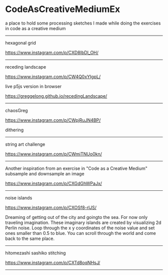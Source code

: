 # CodeAsCreativeMediumEx
a place to hold some processing sketches I made while doing the exercises in code as a creative medium

-----
hexagonal grid
 
https://www.instagram.com/p/CXD8IbDl_OH/


----

receding landscape

https://www.instagram.com/p/CW4Q0xYIgpL/

live p5js version in browser

https://greggelong.github.io/recedingLandscape/


--------

chaosGreg

https://www.instagram.com/p/CWpjRuJN4BP/

dithering  

----------

string art challenge

https://www.instagram.com/p/CWmiTNUo0kn/

------------
Another inspiration from an exercise in "Code as a Creative Medium" subsample and downsample an image 

https://www.instagram.com/p/CXGdGhWPaJx/

-----
noise islands

https://www.instagram.com/p/CXOSf8-rlJS/

Dreaming of getting out of the city and goingto the sea. For now only traveling imagination. These imaginary islands are created by visualizing 2d Perlin noise. Loop through the x y coordinates of the noise value and set ones smaller than 0.5 to blue. You can scroll through the world and come back to the same place.


---------
hitomezashi sashiko stitching

https://www.instagram.com/p/CXTd8oqNHsJ/

-------
 
